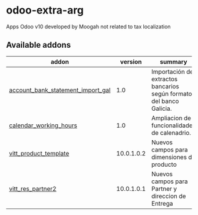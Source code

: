 # odoo-extra-arg

Apps Odoo v10 developed by Moogah not related to tax localization

[//]: # (addons)
Available addons
----------------
addon | version | summary
--- | --- | ---
[account_bank_statement_import_gal](account_bank_statement_import_gal/) | 1.0 | Importación de extractos bancarios según formato del banco Galicia. 
[calendar_working_hours](calendar_working_hours/) | 1.0 | Ampliacion de funcionalidades de calenadrio.  
[vitt_product_template](vitt_product_template/) | 10.0.1.0.2 | Nuevos campos para dimensiones de producto
[vitt_res_partner2](vitt_res_partner2/) | 10.0.1.0.1 |  Nuevos campos para Partner y direccion de Entrega 
